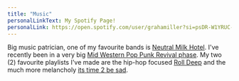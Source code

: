 ```yaml
---
title: "Music"
personalLinkText: My Spotify Page!
personalLink: https://open.spotify.com/user/grahamiller?si=psDR-W1YRUC-IgbDGNNZXQ
---
```


Big music patrician, one of my favourite bands is [Neutral Milk Hotel](https://pitchfork.com/features/article/how-neutral-milk-hotels-in-the-aeroplane-over-the-sea-became-a-polarizing-cult-classic/). I've recently been in a very big [Mid Western Pop Punk Revival phase](https://open.spotify.com/album/3JbWR6CUfTLMRnlFFH2YJk?si=kRFcVWyEQruUrHsZ-p0Rig). My two (2) favourite playlists I've made are the hip-hop focused [Roll Deep](https://open.spotify.com/playlist/0n8SD2wPcdacbPbEneWUq8?si=vKOkOGTDTRKU0sKPoQPZAg) and the much more melancholy [its time 2 be sad](https://open.spotify.com/playlist/1juWKLSp2zpR3A6Jv1tPCl?si=W3PyYOOhTv-ni9Hnjs-Zlg).
